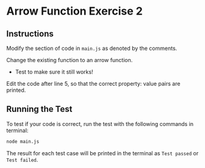 # Arrow Function Exercise 2
## Instructions
Modify the section of code in ```main.js``` as denoted by the comments.

Change the existing function to an arrow function.
- Test to make sure it still works!

Edit the code after line 5, so that the correct property: value pairs are printed. 

## Running the Test
To test if your code is correct, run the test with the following commands in terminal:
```bash
node main.js
```

The result for each test case will be printed in the terminal as ```Test passed``` or ```Test failed```.


